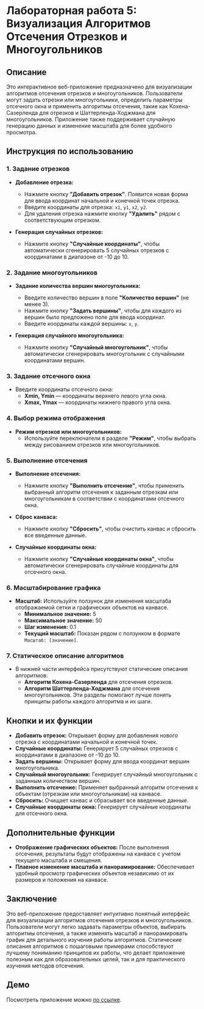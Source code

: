 # Лабораторная работа 5: Визуализация Алгоритмов Отсечения Отрезков и Многоугольников

## Описание

Это интерактивное веб-приложение предназначено для визуализации алгоритмов отсечения отрезков и многоугольников. Пользователи могут задать отрезки или многоугольники, определить параметры отсечного окна и применить алгоритмы отсечения, такие как Кохена-Сазерленда для отрезков и Шаттерленда-Ходжмана для многоугольников. Приложение также поддерживает случайную генерацию данных и изменение масштаба для более удобного просмотра.

## Инструкция по использованию

### 1. Задание отрезков

- **Добавление отрезка:**
  - Нажмите кнопку **"Добавить отрезок"**. Появится новая форма для ввода координат начальной и конечной точек отрезка.
  - Введите координаты для отрезка: `x1`, `y1`, `x2`, `y2`.
  - Для удаления отрезка нажмите кнопку **"Удалить"** рядом с соответствующим отрезком.
  
- **Генерация случайных отрезков:**
  - Нажмите кнопку **"Случайные координаты"**, чтобы автоматически сгенерировать 5 случайных отрезков с координатами в диапазоне от -10 до 10.

### 2. Задание многоугольников

- **Задание количества вершин многоугольника:**
  - Введите количество вершин в поле **"Количество вершин"** (не менее 3).
  - Нажмите кнопку **"Задать вершины"**, чтобы для каждого из вершин было предложено поле для ввода координат.
  - Введите координаты каждой вершины: `x`, `y`.

- **Генерация случайного многоугольника:**
  - Нажмите кнопку **"Случайный многоугольник"**, чтобы автоматически сгенерировать многоугольник с случайными координатами вершин.

### 3. Задание отсечного окна

- Введите координаты отсечного окна:
  - **Xmin, Ymin** — координаты верхнего левого угла окна.
  - **Xmax, Ymax** — координаты нижнего правого угла окна.
  
### 4. Выбор режима отображения

- **Режим отрезков или многоугольников:**
  - Используйте переключатели в разделе **"Режим"**, чтобы выбрать между рисованием отрезков или многоугольников.
  
### 5. Выполнение отсечения

- **Выполнение отсечения:** 
  - Нажмите кнопку **"Выполнить отсечение"**, чтобы применить выбранный алгоритм отсечения к заданным отрезкам или многоугольникам в соответствии с координатами отсечного окна.
  
- **Сброс канваса:** 
  - Нажмите кнопку **"Сбросить"**, чтобы очистить канвас и сбросить все введенные данные.

- **Случайные координаты окна:**
  - Нажмите кнопку **"Случайные координаты окна"**, чтобы автоматически сгенерировать случайные координаты для отсечного окна.

### 6. Масштабирование графика

- **Масштаб:** Используйте ползунок для изменения масштаба отображаемой сетки и графических объектов на канвасе.
  - **Минимальное значение:** 5
  - **Максимальное значение:** 50
  - **Шаг изменения:** 0.1
  - **Текущий масштаб:** Показан рядом с ползунком в формате `Масштаб: [значение]`.

### 7. Статическое описание алгоритмов

- В нижней части интерфейса присутствуют статические описания алгоритмов:
  - **Алгоритм Кохена-Сазерленда** для отсечения отрезков.
  - **Алгоритм Шаттерленда-Ходжмана** для отсечения многоугольников.
  Эти разделы помогают лучше понять принципы работы каждого алгоритма и их шаги.

## Кнопки и их функции

- **Добавить отрезок:** Открывает форму для добавления нового отрезка с координатами начальной и конечной точек.
- **Случайные координаты:** Генерирует 5 случайных отрезков с координатами в диапазоне от -10 до 10.
- **Задать вершины:** Открывает форму для ввода координат вершин многоугольника.
- **Случайный многоугольник:** Генерирует случайный многоугольник с заданным количеством вершин.
- **Выполнить отсечение:** Применяет выбранный алгоритм отсечения к объектам (отрезкам или многоугольникам) на канвасе.
- **Сбросить:** Очищает канвас и сбрасывает все введенные данные.
- **Случайные координаты окна:** Генерирует случайные координаты для отсечного окна.

## Дополнительные функции

- **Отображение графических объектов:** После выполнения отсечения, результаты будут отображены на канвасе с учетом текущего масштаба и смещения.
- **Плавное изменение масштаба и панорамирование:** Обеспечивает удобный просмотр графических объектов независимо от их размеров и положения на канвасе.

## Заключение

Это веб-приложение предоставляет интуитивно понятный интерфейс для визуализации алгоритмов отсечения отрезков и многоугольников. Пользователи могут легко задавать параметры объектов, выбирать алгоритмы отсечения, а также изменять масштаб и панорамировать график для детального изучения работы алгоритмов. Статические описания алгоритмов с пошаговыми примерами способствуют лучшему пониманию принципов их работы, что делает приложение полезным как для образовательных целей, так и для практического изучения методов отсечения.

## Демо

Посмотреть приложение можно [по ссылке](https://example.github.io/pkgLabs_5/).
